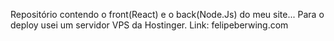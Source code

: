 Repositório contendo o front(React) e o back(Node.Js) do meu site... Para o deploy usei um servidor VPS da Hostinger. Link: felipeberwing.com
